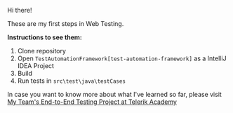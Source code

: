 Hi there!

These are my first steps in Web Testing.

**Instructions to see them:**
1. Clone repository
2. Open `TestAutomationFramework[test-automation-framework]` as a IntelliJ IDEA Project
3. Build
4. Run tests in `src\test\java\testCases`

In case you want to know more about what I've learned so far, please visit [My Team's End-to-End Testing Project at Telerik Academy](https://github.com/MCHN-Final-Project/bug-free-happiness)
